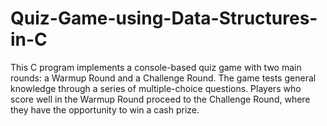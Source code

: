 # Quiz-Game-using-Data-Structures-in-C
This C program implements a console-based quiz game with two main rounds: a Warmup Round and a Challenge Round. The game tests general knowledge through a series of multiple-choice questions. Players who score well in the Warmup Round proceed to the Challenge Round, where they have the opportunity to win a cash prize.
